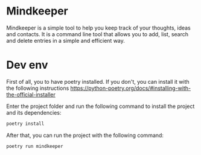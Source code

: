 # Mindkeeper 

Mindkeeper is a simple tool to help you keep track of your thoughts, ideas and
contacts. It is a command line tool that allows you to add, list, search and
delete entries in a simple and efficient way.

# Dev env

First of all, you to have poetry installed. If you don't, you can
install it with the following instructions
https://python-poetry.org/docs/#installing-with-the-official-installer

Enter the project folder and run the following command to install the project
and its dependencies:

```bash
poetry install
```

After that, you can run the project with the following command:

```bash
poetry run mindkeeper
```
